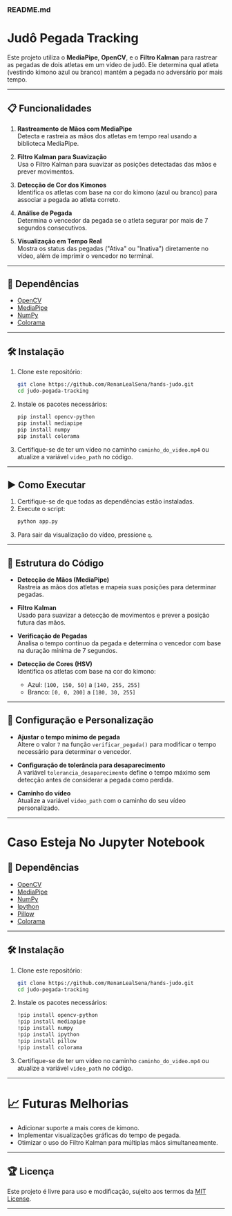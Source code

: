 ### README.md

# Judô Pegada Tracking

Este projeto utiliza o **MediaPipe**, **OpenCV**, e o **Filtro Kalman** para rastrear as pegadas de dois atletas em um vídeo de judô. Ele determina qual atleta (vestindo kimono azul ou branco) mantém a pegada no adversário por mais tempo.

---

## 📋 **Funcionalidades**

1. **Rastreamento de Mãos com MediaPipe**  
   Detecta e rastreia as mãos dos atletas em tempo real usando a biblioteca MediaPipe.

2. **Filtro Kalman para Suavização**  
   Usa o Filtro Kalman para suavizar as posições detectadas das mãos e prever movimentos.

3. **Detecção de Cor dos Kimonos**  
   Identifica os atletas com base na cor do kimono (azul ou branco) para associar a pegada ao atleta correto.

4. **Análise de Pegada**  
   Determina o vencedor da pegada se o atleta segurar por mais de 7 segundos consecutivos.

5. **Visualização em Tempo Real**  
   Mostra os status das pegadas ("Ativa" ou "Inativa") diretamente no vídeo, além de imprimir o vencedor no terminal.

---

## 📜 **Dependências**

- [OpenCV](https://opencv.org/)  
- [MediaPipe](https://mediapipe.dev/)  
- [NumPy](https://numpy.org/)  
- [Colorama](https://pypi.org/project/colorama/)

---

## 🛠️ **Instalação**

1. Clone este repositório:
   ```bash
   git clone https://github.com/RenanLealSena/hands-judo.git
   cd judo-pegada-tracking
   ```

2. Instale os pacotes necessários:
   ```bash
   pip install opencv-python
   pip install mediapipe
   pip install numpy
   pip install colorama
   ```

3. Certifique-se de ter um vídeo no caminho `caminho_do_video.mp4` ou atualize a variável `video_path` no código.

---

## ▶️ **Como Executar**

1. Certifique-se de que todas as dependências estão instaladas.
2. Execute o script:
   ```bash
   python app.py
   ```
3. Para sair da visualização do vídeo, pressione `q`.

---

## 📂 **Estrutura do Código**

- **Detecção de Mãos (MediaPipe)**  
  Rastreia as mãos dos atletas e mapeia suas posições para determinar pegadas.

- **Filtro Kalman**  
  Usado para suavizar a detecção de movimentos e prever a posição futura das mãos.

- **Verificação de Pegadas**  
  Analisa o tempo contínuo da pegada e determina o vencedor com base na duração mínima de 7 segundos.

- **Detecção de Cores (HSV)**  
  Identifica os atletas com base na cor do kimono:
  - Azul: `[100, 150, 50]` a `[140, 255, 255]`
  - Branco: `[0, 0, 200]` a `[180, 30, 255]`

---

## 🔧 **Configuração e Personalização**

- **Ajustar o tempo mínimo de pegada**  
  Altere o valor `7` na função `verificar_pegada()` para modificar o tempo necessário para determinar o vencedor.

- **Configuração de tolerância para desaparecimento**  
  A variável `tolerancia_desaparecimento` define o tempo máximo sem detecção antes de considerar a pegada como perdida.

- **Caminho do vídeo**  
  Atualize a variável `video_path` com o caminho do seu vídeo personalizado.

---

# Caso Esteja No Jupyter Notebook


## 📜 **Dependências**

- [OpenCV](https://opencv.org/)  
- [MediaPipe](https://mediapipe.dev/)  
- [NumPy](https://numpy.org/)  
- [Ipython](https://ipython.org/)
- [Pillow](https://pypi.org/project/pillow/)
- [Colorama](https://pypi.org/project/colorama/)

---

## 🛠️ **Instalação**

1. Clone este repositório:
   ```bash
   git clone https://github.com/RenanLealSena/hands-judo.git
   cd judo-pegada-tracking
   ```

2. Instale os pacotes necessários:

   ```bash
   !pip install opencv-python 
   !pip install mediapipe 
   !pip install numpy 
   !pip install ipython 
   !pip install pillow 
   !pip install colorama
   ```

3. Certifique-se de ter um vídeo no caminho `caminho_do_video.mp4` ou atualize a variável `video_path` no código.

---

# 📈 **Futuras Melhorias**

- Adicionar suporte a mais cores de kimono.  
- Implementar visualizações gráficas do tempo de pegada.  
- Otimizar o uso do Filtro Kalman para múltiplas mãos simultaneamente.

---



## 🏆 **Licença**

Este projeto é livre para uso e modificação, sujeito aos termos da [MIT License](LICENSE).

---
